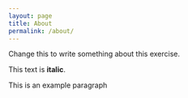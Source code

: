 ```yaml
---
layout: page
title: About
permalink: /about/
---
```


Change this to write something about this exercise. 

This text is **italic**.

This is an example paragraph

